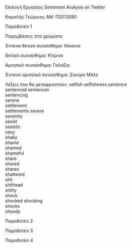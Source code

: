 Επιλογή Εργασίας
Sentiment Analysis on Twitter

Καραλής Γεώργιος
ΑΜ: Π2013090



Παραδοτέο 1

Παρεμβάσεις στα χρώματα:

Έντονα θετικό συναίσθημα: Κόκκινο

Θετικό συναίσθημα: Κίτρινο

Αρνητικό συναίσθημα: Γαλάζιο

Έντονα αρνητικό συναίσθημα: Σκούρο Μπλε



Λέξεις που θα μεταφραστούν: 
selfish	
selfishness	
sentence	
sentenced
sentences	
sentencing	
serene	
settlement	
settlements	
severe	
severely	
sexist	
sexistic	
sexy	
shaky	
shame	
shamed	
shameful	
share	
shared	
shares	
shattered	
shit	
shithead	
shitty	
shock	
shocked	
shocking	
shocks	
shoody	




Παραδοτέο 2

Παραδοτέο 3



Παραδοτέο 4

